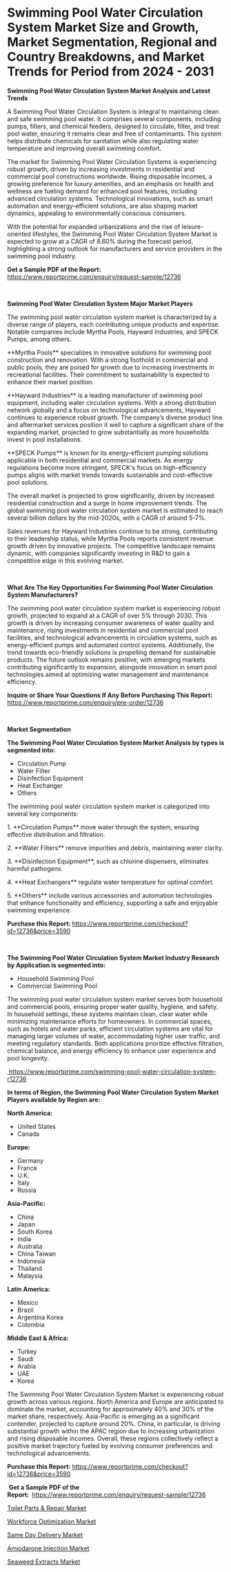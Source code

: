 <p><h1>Swimming Pool Water Circulation System Market Size and Growth, Market Segmentation, Regional and Country Breakdowns, and Market Trends for Period from 2024 -  2031</h1></p><p><strong>Swimming Pool Water Circulation System Market Analysis and Latest Trends</strong></p>
<p><p>A Swimming Pool Water Circulation System is integral to maintaining clean and safe swimming pool water. It comprises several components, including pumps, filters, and chemical feeders, designed to circulate, filter, and treat pool water, ensuring it remains clear and free of contaminants. This system helps distribute chemicals for sanitation while also regulating water temperature and improving overall swimming comfort.</p><p>The market for Swimming Pool Water Circulation Systems is experiencing robust growth, driven by increasing investments in residential and commercial pool constructions worldwide. Rising disposable incomes, a growing preference for luxury amenities, and an emphasis on health and wellness are fueling demand for enhanced pool features, including advanced circulation systems. Technological innovations, such as smart automation and energy-efficient solutions, are also shaping market dynamics, appealing to environmentally conscious consumers.</p><p>With the potential for expanded urbanizations and the rise of leisure-oriented lifestyles, the Swimming Pool Water Circulation System Market is expected to grow at a CAGR of 8.60% during the forecast period, highlighting a strong outlook for manufacturers and service providers in the swimming pool industry.</p></p>
<p><strong>Get a Sample PDF of the Report:&nbsp;</strong> <a href="https://www.reportprime.com/enquiry/request-sample/12736">https://www.reportprime.com/enquiry/request-sample/12736</a></p>
<p>&nbsp;</p>
<p><strong>Swimming Pool Water Circulation System Major Market Players</strong></p>
<p><p>The swimming pool water circulation system market is characterized by a diverse range of players, each contributing unique products and expertise. Notable companies include Myrtha Pools, Hayward Industries, and SPECK Pumps, among others.</p><p>**Myrtha Pools** specializes in innovative solutions for swimming pool construction and renovation. With a strong foothold in commercial and public pools, they are poised for growth due to increasing investments in recreational facilities. Their commitment to sustainability is expected to enhance their market position.</p><p>**Hayward Industries** is a leading manufacturer of swimming pool equipment, including water circulation systems. With a strong distribution network globally and a focus on technological advancements, Hayward continues to experience robust growth. The company’s diverse product line and aftermarket services position it well to capture a significant share of the expanding market, projected to grow substantially as more households invest in pool installations.</p><p>**SPECK Pumps** is known for its energy-efficient pumping solutions applicable in both residential and commercial markets. As energy regulations become more stringent, SPECK's focus on high-efficiency pumps aligns with market trends towards sustainable and cost-effective pool solutions.</p><p>The overall market is projected to grow significantly, driven by increased residential construction and a surge in home improvement trends. The global swimming pool water circulation system market is estimated to reach several billion dollars by the mid-2020s, with a CAGR of around 5-7%. </p><p>Sales revenues for Hayward Industries continue to be strong, contributing to their leadership status, while Myrtha Pools reports consistent revenue growth driven by innovative projects. The competitive landscape remains dynamic, with companies significantly investing in R&D to gain a competitive edge in this evolving market.</p></p>
<p>&nbsp;</p>
<p><strong>What Are The Key Opportunities For Swimming Pool Water Circulation System Manufacturers?</strong></p>
<p><p>The swimming pool water circulation system market is experiencing robust growth, projected to expand at a CAGR of over 5% through 2030. This growth is driven by increasing consumer awareness of water quality and maintenance, rising investments in residential and commercial pool facilities, and technological advancements in circulation systems, such as energy-efficient pumps and automated control systems. Additionally, the trend towards eco-friendly solutions is propelling demand for sustainable products. The future outlook remains positive, with emerging markets contributing significantly to expansion, alongside innovation in smart pool technologies aimed at optimizing water management and maintenance efficiency.</p></p>
<p><strong>Inquire or Share Your Questions If Any Before Purchasing This Report:</strong> <a href="https://www.reportprime.com/enquiry/pre-order/12736">https://www.reportprime.com/enquiry/pre-order/12736</a></p>
<p>&nbsp;</p>
<p><strong>Market Segmentation</strong></p>
<p><strong>The Swimming Pool Water Circulation System Market Analysis by types is segmented into:</strong></p>
<p><ul><li>Circulation Pump</li><li>Water Filter</li><li>Disinfection Equipment</li><li>Heat Exchanger</li><li>Others</li></ul></p>
<p><p>The swimming pool water circulation system market is categorized into several key components: </p><p>1. **Circulation Pumps** move water through the system, ensuring effective distribution and filtration. </p><p>2. **Water Filters** remove impurities and debris, maintaining water clarity.</p><p>3. **Disinfection Equipment**, such as chlorine dispensers, eliminates harmful pathogens.</p><p>4. **Heat Exchangers** regulate water temperature for optimal comfort. </p><p>5. **Others** include various accessories and automation technologies that enhance functionality and efficiency, supporting a safe and enjoyable swimming experience.</p></p>
<p><strong>Purchase this Report:&nbsp;</strong><a href="https://www.reportprime.com/checkout?id=12736&price=3590">https://www.reportprime.com/checkout?id=12736&price=3590</a></p>
<p>&nbsp;</p>
<p><strong>The Swimming Pool Water Circulation System Market Industry Research by Application is segmented into:</strong></p>
<p><ul><li>Household Swimming Pool</li><li>Commercial Swimming Pool</li></ul></p>
<p><p>The swimming pool water circulation system market serves both household and commercial pools, ensuring proper water quality, hygiene, and safety. In household settings, these systems maintain clean, clear water while minimizing maintenance efforts for homeowners. In commercial spaces, such as hotels and water parks, efficient circulation systems are vital for managing larger volumes of water, accommodating higher user traffic, and meeting regulatory standards. Both applications prioritize effective filtration, chemical balance, and energy efficiency to enhance user experience and pool longevity.</p></p>
<p><a href="https://www.reportprime.com/swimming-pool-water-circulation-system-r12736">&nbsp;https://www.reportprime.com/swimming-pool-water-circulation-system-r12736</a></p>
<p><strong>In terms of Region, the Swimming Pool Water Circulation System Market Players available by Region are:</strong></p>
<p>
    <p> <strong> North America: </strong>
        <ul>
            <li>United States</li>
            <li>Canada</li>
        </ul>
        </p> 
    <p> <strong> Europe: </strong>
        <ul>
            <li>Germany</li>
            <li>France</li>
            <li>U.K.</li>
            <li>Italy</li>
            <li>Russia</li>
        </ul>
        </p> 
    <p> <strong> Asia-Pacific: </strong>
        <ul>
            <li>China</li>
            <li>Japan</li>
            <li>South Korea</li>
            <li>India</li>
            <li>Australia</li>
            <li>China Taiwan</li>
            <li>Indonesia</li>
            <li>Thailand</li>
            <li>Malaysia</li>
        </ul>
        </p> 
    <p> <strong> Latin America: </strong>
        <ul>
            <li>Mexico</li>
            <li>Brazil</li>
            <li>Argentina Korea</li>
            <li>Colombia</li>
        </ul>
        </p> 
    <p> <strong> Middle East & Africa: </strong>
        <ul>
            <li>Turkey</li>
            <li>Saudi</li>
            <li>Arabia</li>
            <li>UAE</li>
            <li>Korea</li>
        </ul>
    </p>
    </p>
<p><p>The Swimming Pool Water Circulation System Market is experiencing robust growth across various regions. North America and Europe are anticipated to dominate the market, accounting for approximately 40% and 30% of the market share, respectively. Asia-Pacific is emerging as a significant contender, projected to capture around 20%. China, in particular, is driving substantial growth within the APAC region due to increasing urbanization and rising disposable incomes. Overall, these regions collectively reflect a positive market trajectory fueled by evolving consumer preferences and technological advancements.</p></p>
<p><strong>Purchase this Report: </strong><a href="https://www.reportprime.com/checkout?id=12736&price=3590">https://www.reportprime.com/checkout?id=12736&price=3590</a></p>
<p>&nbsp;<strong>Get a Sample PDF of the Report:&nbsp;&nbsp;</strong><a href="https://www.reportprime.com/enquiry/request-sample/12736">https://www.reportprime.com/enquiry/request-sample/12736</a></p>
<p><strong></strong></p>
<p><p><a href="https://github.com/MarioBuchanan67/Market-Research-Report-List-1/blob/main/toilet-parts-repair-market.md">Toilet Parts & Repair Market</a></p><p><a href="https://www.linkedin.com/pulse/strategic-insights-global-workforce-optimization-market-zz2wc?trackingId=gqZFITaZT%2BeBQNOi%2FguPHg%3D%3D">Workforce Optimization Market</a></p><p><a href="https://www.linkedin.com/pulse/same-day-delivery-market-trends-analysis-opportunities-td4pc?trackingId=SAlwx3aYRVGVOC2iEQgTzA%3D%3D">Same Day Delivery Market</a></p><p><a href="https://issuu.com/reportprime-2/docs/amiodarone-injection-market-size-20_55d14686e34f3b">Amiodarone Injection Market</a></p><p><a href="https://medium.com/@shawnsmithv6981/seaweed-extracts-industry-sector-market-dynamics-and-future-scenarios-2024-2031-c161d35d596e">Seaweed Extracts Market</a></p></p>